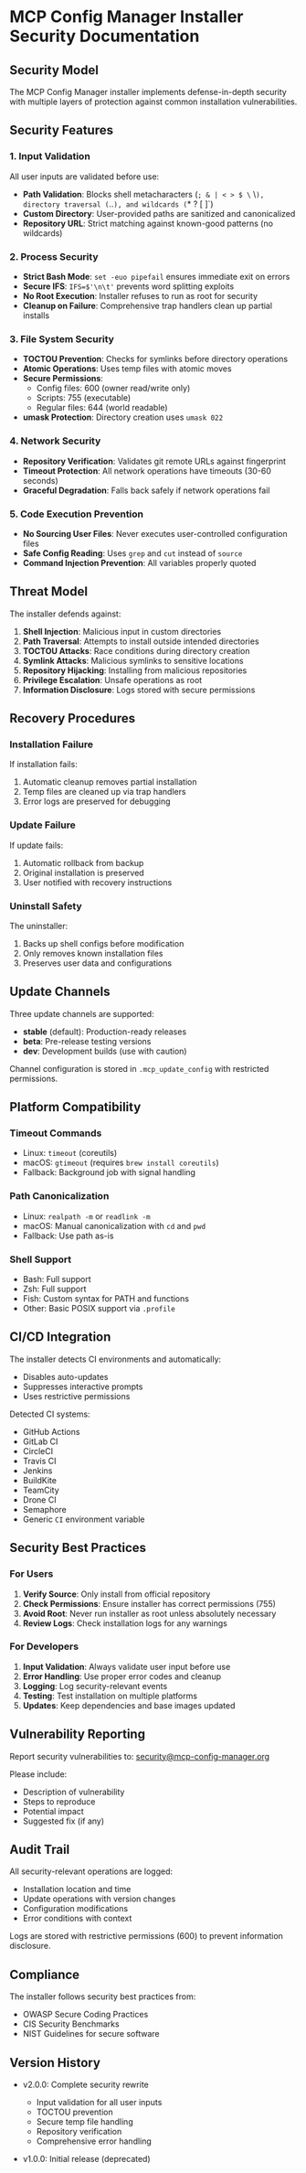 # MCP Config Manager Installer Security Documentation

## Security Model

The MCP Config Manager installer implements defense-in-depth security with multiple layers of protection against common installation vulnerabilities.

## Security Features

### 1. Input Validation

All user inputs are validated before use:

- **Path Validation**: Blocks shell metacharacters (`; & | < > $ \` \\`), directory traversal (`..`), and wildcards (`* ? [ ]`)
- **Custom Directory**: User-provided paths are sanitized and canonicalized
- **Repository URL**: Strict matching against known-good patterns (no wildcards)

### 2. Process Security

- **Strict Bash Mode**: `set -euo pipefail` ensures immediate exit on errors
- **Secure IFS**: `IFS=$'\n\t'` prevents word splitting exploits
- **No Root Execution**: Installer refuses to run as root for security
- **Cleanup on Failure**: Comprehensive trap handlers clean up partial installs

### 3. File System Security

- **TOCTOU Prevention**: Checks for symlinks before directory operations
- **Atomic Operations**: Uses temp files with atomic moves
- **Secure Permissions**:
  - Config files: 600 (owner read/write only)
  - Scripts: 755 (executable)
  - Regular files: 644 (world readable)
- **umask Protection**: Directory creation uses `umask 022`

### 4. Network Security

- **Repository Verification**: Validates git remote URLs against fingerprint
- **Timeout Protection**: All network operations have timeouts (30-60 seconds)
- **Graceful Degradation**: Falls back safely if network operations fail

### 5. Code Execution Prevention

- **No Sourcing User Files**: Never executes user-controlled configuration files
- **Safe Config Reading**: Uses `grep` and `cut` instead of `source`
- **Command Injection Prevention**: All variables properly quoted

## Threat Model

The installer defends against:

1. **Shell Injection**: Malicious input in custom directories
2. **Path Traversal**: Attempts to install outside intended directories
3. **TOCTOU Attacks**: Race conditions during directory creation
4. **Symlink Attacks**: Malicious symlinks to sensitive locations
5. **Repository Hijacking**: Installing from malicious repositories
6. **Privilege Escalation**: Unsafe operations as root
7. **Information Disclosure**: Logs stored with secure permissions

## Recovery Procedures

### Installation Failure

If installation fails:
1. Automatic cleanup removes partial installation
2. Temp files are cleaned up via trap handlers
3. Error logs are preserved for debugging

### Update Failure

If update fails:
1. Automatic rollback from backup
2. Original installation is preserved
3. User notified with recovery instructions

### Uninstall Safety

The uninstaller:
1. Backs up shell configs before modification
2. Only removes known installation files
3. Preserves user data and configurations

## Update Channels

Three update channels are supported:

- **stable** (default): Production-ready releases
- **beta**: Pre-release testing versions
- **dev**: Development builds (use with caution)

Channel configuration is stored in `.mcp_update_config` with restricted permissions.

## Platform Compatibility

### Timeout Commands
- Linux: `timeout` (coreutils)
- macOS: `gtimeout` (requires `brew install coreutils`)
- Fallback: Background job with signal handling

### Path Canonicalization
- Linux: `realpath -m` or `readlink -m`
- macOS: Manual canonicalization with `cd` and `pwd`
- Fallback: Use path as-is

### Shell Support
- Bash: Full support
- Zsh: Full support
- Fish: Custom syntax for PATH and functions
- Other: Basic POSIX support via `.profile`

## CI/CD Integration

The installer detects CI environments and automatically:
- Disables auto-updates
- Suppresses interactive prompts
- Uses restrictive permissions

Detected CI systems:
- GitHub Actions
- GitLab CI
- CircleCI
- Travis CI
- Jenkins
- BuildKite
- TeamCity
- Drone CI
- Semaphore
- Generic `CI` environment variable

## Security Best Practices

### For Users

1. **Verify Source**: Only install from official repository
2. **Check Permissions**: Ensure installer has correct permissions (755)
3. **Avoid Root**: Never run installer as root unless absolutely necessary
4. **Review Logs**: Check installation logs for any warnings

### For Developers

1. **Input Validation**: Always validate user input before use
2. **Error Handling**: Use proper error codes and cleanup
3. **Logging**: Log security-relevant events
4. **Testing**: Test installation on multiple platforms
5. **Updates**: Keep dependencies and base images updated

## Vulnerability Reporting

Report security vulnerabilities to: security@mcp-config-manager.org

Please include:
- Description of vulnerability
- Steps to reproduce
- Potential impact
- Suggested fix (if any)

## Audit Trail

All security-relevant operations are logged:
- Installation location and time
- Update operations with version changes
- Configuration modifications
- Error conditions with context

Logs are stored with restrictive permissions (600) to prevent information disclosure.

## Compliance

The installer follows security best practices from:
- OWASP Secure Coding Practices
- CIS Security Benchmarks
- NIST Guidelines for secure software

## Version History

- v2.0.0: Complete security rewrite
  - Input validation for all user inputs
  - TOCTOU prevention
  - Secure temp file handling
  - Repository verification
  - Comprehensive error handling

- v1.0.0: Initial release (deprecated)